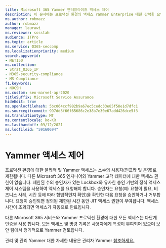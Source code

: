 ```yaml
---
title: Microsoft 365 Yammer 엔터프라이즈 액세스 제어
description: 이 문서에는 프로덕션 환경의 액세스 Yammer Enterprise 대한 간략한 요약이 포함되어 있습니다.
ms.author: robmazz
author: robmazz
manager: laurawi
ms.reviewer: sosstah
audience: ITPro
ms.topic: article
ms.service: O365-seccomp
ms.localizationpriority: medium
search.appverid:
- MET150
ms.collection:
- Strat_O365_IP
- M365-security-compliance
- MS-Compliance
f1.keywords:
- NOCSH
ms.custom: seo-marvel-apr2020
titleSuffix: Microsoft Service Assurance
hideEdit: true
ms.openlocfilehash: 5bc064ccf982b9a67ec5cedc33e85f58e1d7dfc1
ms.sourcegitcommit: 997dd3f66f65686c2e38b7e30e67add426dce5f3
ms.translationtype: MT
ms.contentlocale: ko-KR
ms.lasthandoff: 09/12/2021
ms.locfileid: "59160694"
---
```

# <a name="yammer-enterprise-access-controls"></a>Yammer 액세스 제어 

프로덕션 환경에 대한 물리적 및 Yammer 액세스는 소수의 사용자(인프라 및 운영)로 제한됩니다. 다른 Microsoft 365 엔지니어와 Yammer 고객 데이터에 대한 액세스 권한이 없습니다. 제한된 수의 승인자가 있는 Lockbox와 유사한 승인 기반의 정식 액세스 제어 시스템을 사용하여 액세스를 요청해야 합니다. 승인자는 요청(예: 요청이 필요, 비즈니스 사례, 시간 등에 따라 합법적인지 확인)을 확인한 다음 요청을 승인하거나 거부합니다. 요청이 승인되면 정의된 제한된 시간 동안 JIT 액세스 권한이 부여됩니다. 액세스 시간이 초과되면 액세스가 자동으로 만료됩니다.

다른 Microsoft 365 서비스와 Yammer 프로덕션 환경에 대한 모든 액세스는 다단계 인증을 사용 합니다. 모든 액세스 및 명령 기록은 사용자에게 특성이 부여되어 있으며 보안 팀에서 정기적으로 Yammer 검토합니다.

관리 및 관리 Yammer 대한 자세한 내용은 관리자 Yammer [참조하세요.](/yammer/yammer-landing-page)